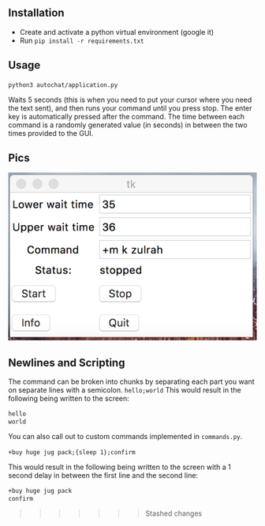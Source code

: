 ## Installation
- Create and activate a python virtual environment (google it)
- Run `pip install -r requirements.txt`

## Usage
`python3 autochat/application.py`

Waits 5 seconds (this is when you need to put your cursor where you need the text sent), and then runs your command until you press stop. The enter key is automatically pressed after the command. The time between each command is a randomly generated value (in seconds) in between the two times provided to the GUI.


## Pics
![Alt text](screenshots/main_display.png?raw=true "Optional Title")


## Newlines and Scripting
The command can be broken into chunks by separating each part you want on separate lines with a semicolon.
`hello;world`
This would result in the following being written to the screen:
```
hello
world
```

You can also call out to custom commands implemented in `commands.py`. 

`+buy huge jug pack;{sleep 1};confirm`

This would result in the following being written to the screen with a 1 second delay in between the first line and the second line:
```
+buy huge jug pack
confirm
```
>>>>>>> Stashed changes
